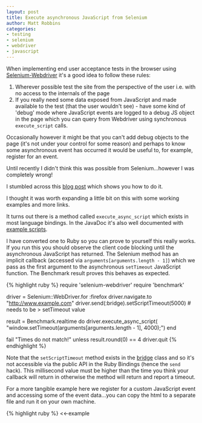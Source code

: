 ```yaml
---
layout: post
title: Execute asynchronous JavaScript from Selenium
author: Matt Robbins
categories:
- testing
- selenium
- webdriver
- javascript
---
```


When implementing end user acceptance tests in the browser using [Selenium-Webdriver](https://code.google.com/p/selenium) it's a good idea to follow these rules:

1. Wherever possible test the site from the perspective of the user i.e. with no access to the internals of the page
2. If you really need some data exposed from JavaScript and made available to the test (that the user wouldn't see) - have some kind of 'debug' mode where JavaScript events are logged to a debug JS object in the page which you can query from Webdriver using synchronous `execute_script` calls.

Occasionally however it might be that you can't add debug objects to the page (it's not under your control for some reason) and perhaps to know some asynchronous event has occurred it would be useful to, for example, register for an event.

Until recently I didn't think this was possible from Selenium...however I was completely wrong!

I stumbled across this [blog post](http://blog.jthoenes.net/2013/08/16/waiting-for-a-javascript-event-with-seleniumcapybara/) which shows you how to do it.

I thought it was worth expanding a little bit on this with some working examples and more links.

It turns out there is a method called `execute_async_script` which exists in most language bindings.  In the JavaDoc it's also well documented with [example scripts](http://selenium.googlecode.com/git/docs/api/java/org/openqa/selenium/JavascriptExecutor.html).

I have converted one to Ruby so you can prove to yourself this really works. If you run this you should observe the client code blocking until the asynchronous JavaScript has returned.  The Selenium method has an implicit callback (accessed via `arguments[arguments.length - 1]`) which we pass as the first argument to the asynchronous `setTimeout` JavaScript function. The Benchmark result proves this behaves as expected.

{% highlight ruby %}
require 'selenium-webdriver'
require 'benchmark'

driver = Selenium::WebDriver.for :firefox
driver.navigate.to "http://www.example.com"
driver.send(:bridge).setScriptTimeout(5000) # needs to be > setTimeout value

result = Benchmark.realtime do
  driver.execute_async_script( "window.setTimeout(arguments[arguments.length - 1], 4000);")
end

fail "Times do not match!" unless result.round(0) == 4
driver.quit
{% endhighlight %}

Note that the `setScriptTimeout` method exists in the [bridge](https://github.com/SeleniumHQ/selenium/blob/master/rb/lib/selenium/webdriver/remote/bridge.rb#L144) class and so it's not accessible via the public API in the Ruby Bindings (hence the `send` hack). This millisecond value must be higher than the time you think your callback will return in otherwise the method will return and report a timeout.

For a more tangible example here we register for a custom JavaScript event and accessing some of the event data...you can copy the html to a separate file and run it on your own machine.

{% highlight ruby %}
<<-example
<html>
  <head>
    <style>
      #green-box {
        height: 50px;
        width: 50px;
        background-color: green;
      }
    </style>
    <script>
      window.onload = function() {

        greenBox = document.getElementById('green-box');

        var myEvent = new CustomEvent("green-box-click", {
          detail: {
            username: "matt",
          },
          bubbles: true
        });

        window.addEventListener("green-box-click", function(e) {
          document.getElementById('status').textContent = 'clicked by:' + e.detail['username'];
        })

        greenBox.onclick = function() {
          greenBox.dispatchEvent(myEvent);
        }
      }
    </script>
  </head>
  <body>
    <div id='green-box'><span id='status'>click me</span></div>
  </body>
</html>
example

require 'selenium-webdriver'

driver = Selenium::WebDriver.for :firefox
driver.navigate.to "file:///home/matt/workspace/selenium-debug/test.html"

driver.send(:bridge).setScriptTimeout(5000)

puts driver.execute_async_script(
  "var callback = arguments[arguments.length - 1];
    window.addEventListener('green-box-click', function(e) {callback(e.detail['username'])});"
)

driver.quit
{% endhighlight %}

Hopefully this has given some more insight into executing asynchronous JavaScript from Selenium, certainly not something you would want to do unless you really had to but worth knowing about.
